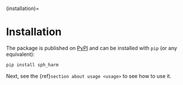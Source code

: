 (installation)=

# Installation

The package is published on [PyPI](https://pypi.org/project/sph_harm/) and can be installed with `pip` (or any equivalent):

```bash
pip install sph_harm
```

Next, see the {ref}`section about usage <usage>` to see how to use it.
